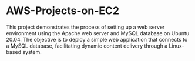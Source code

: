 # AWS-Projects-on-EC2
This project demonstrates the process of setting up a web server environment using the Apache web server and MySQL database on Ubuntu 20.04. The objective is to deploy a simple web application that connects to a MySQL database, facilitating dynamic content delivery through a Linux-based system.
